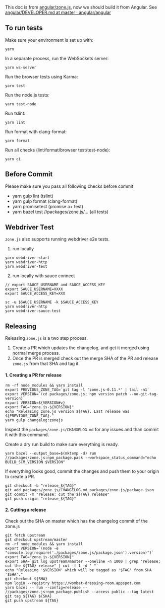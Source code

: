 This doc is from [angular/zone.js](https://github.com/angular/zone.js/), now we should build it from Angular. See [angular/DEVELOPER.md at master · angular/angular](https://github.com/angular/angular/blob/master/docs/DEVELOPER.md#building)

To run tests
------------

Make sure your environment is set up with:

`yarn`

In a separate process, run the WebSockets server:

`yarn ws-server`

Run the browser tests using Karma:

`yarn test`

Run the node.js tests:

`yarn test-node`

Run tslint:

`yarn lint`

Run format with clang-format:

`yarn format`

Run all checks (lint/format/browser test/test-node):

`yarn ci`

Before Commit
------------

Please make sure you pass all following checks before commit

- yarn gulp lint (tslint)
- yarn gulp format (clang-format)
- yarn promisetest (promise a+ test)
- yarn bazel test //packages/zone.js/... (all tests)

Webdriver Test
--------------

`zone.js` also supports running webdriver e2e tests.

1. run locally

```
yarn webdriver-start
yarn webdriver-http
yarn webdriver-test
```

2. run locally with sauce connect

```
// export SAUCE_USERNAME and SAUCE_ACCESS_KEY
export SAUCE_USERNAME=XXXX
export SAUCE_ACCESS_KEY=XXX

sc -u $SAUCE_USERNAME -k $SAUCE_ACCESS_KEY
yarn webdriver-http
yarn webdriver-sauce-test
```

Releasing
---------

Releasing `zone.js` is a two step process.

1. Create a PR which updates the changelog, and get it merged using normal merge process.
2. Once the PR is merged check out the merge SHA of the PR and release `zone.js` from that SHA and tag it.

#### 1. Creating a PR for release

```
rm -rf node_modules && yarn install
export PREVIOUS_ZONE_TAG=`git tag -l 'zone.js-0.11.*' | tail -n1`
export VERSION=`(cd packages/zone.js; npm version patch --no-git-tag-version)`
export VERSION=${VERSION#v}
export TAG="zone.js-${VERSION}"
echo "Releasing zone.js version ${TAG}. Last release was ${PREVIOUS_ZONE_TAG}."
yarn gulp changelog:zonejs
```

Inspect the `packages/zone.js/CHANGELOG.md` for any issues and than commit it with this command.

Create a dry run build to make sure everything is ready.

```
yarn bazel --output_base=$(mktemp -d) run //packages/zone.js:npm_package.pack --workspace_status_command="echo BUILD_SCM_VERSION $VERSION"
```

If everything looks good, commit the changes and push them to your origin to create a PR.

```
git checkout -b "release_${TAG}"
git add packages/zone.js/CHANGELOG.md packages/zone.js/package.json
git commit -m "release: cut the ${TAG} release"
git push origin "release_${TAG}"
```


#### 2. Cutting a release

Check out the SHA on master which has the changelog commit of the zone.js

```
git fetch upstream
git checkout upstream/master
rm -rf node_modules && yarn install
export VERSION=`(node -e "console.log(require('./packages/zone.js/package.json').version)")`
export TAG="zone.js-${VERSION}"
export SHA=`git log upstream/master --oneline -n 1000 | grep "release: cut the ${TAG} release" | cut -f 1 -d " "`
echo "Releasing '$VERSION' which will be tagged as '$TAG' from SHA '$SHA'."
git checkout ${SHA}
npm login --registry https://wombat-dressing-room.appspot.com
yarn bazel -- run --config=release -- //packages/zone.js:npm_package.publish --access public --tag latest
git tag ${TAG} ${SHA}
git push upstream ${TAG}
```
